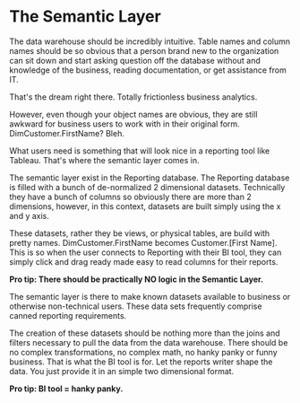 # The Semantic Layer

The data warehouse should be incredibly intuitive. Table names and column names should be so obvious that a person brand new to the organization can sit down and start asking question off the database without and knowledge of the business, reading documentation, or get assistance from IT.

That's the dream right there. Totally frictionless business analytics.

However, even though your object names are obvious, they are still awkward for business users to work with in their original form. DimCustomer.FirstName? Bleh.

What users need is something that will look nice in a reporting tool like Tableau. That's where the semantic layer comes in. 

The semantic layer exist in the Reporting database. The Reporting database is filled with a bunch of de-normalized 2 dimensional datasets. Technically they have a bunch of columns so obviously there are more than 2 dimensions, however, in this context, datasets are built simply using the x and y axis.

These datasets, rather they be views, or physical tables, are build with pretty names. DimCustomer.FirstName becomes Customer.\[First Name\]. This is so when the user connects to Reporting with their BI tool, they can simply click and drag ready made easy to read columns for their reports.

**Pro tip: There should be practically NO logic in the Semantic Layer.**

The semantic layer is there to make known datasets available to business or otherwise non-technical users. These data sets frequently comprise canned reporting requirements. 

The creation of these datasets should be nothing more than the joins and filters necessary to pull the data from the data warehouse. There should be no complex transformations, no complex math, no hanky panky or funny business. That is what the BI tool is for. Let the reports writer shape the data. You just provide it in an simple two dimensional format.

**Pro tip: BI tool = hanky panky.**

